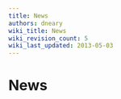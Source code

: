 ```yaml
---
title: News
authors: dneary
wiki_title: News
wiki_revision_count: 5
wiki_last_updated: 2013-05-03
---
```


# News

<startfeed/>

<endfeed/>
